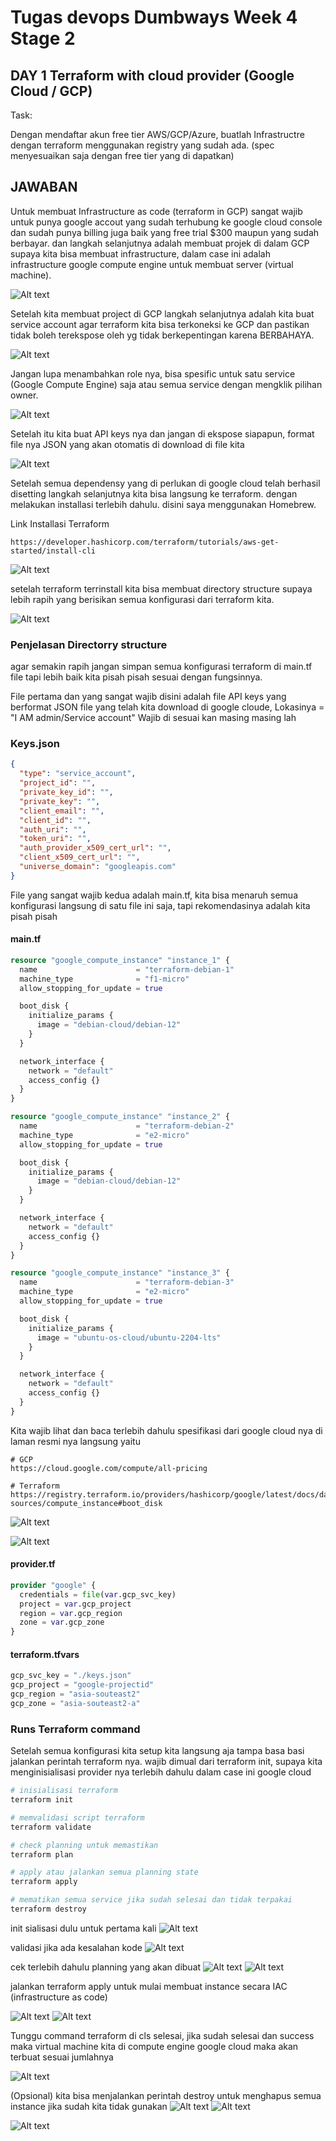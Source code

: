 # Tugas devops Dumbways Week 4 Stage 2

## DAY 1 Terraform with cloud provider (Google Cloud / GCP)

Task:

Dengan mendaftar akun free tier AWS/GCP/Azure, buatlah Infrastructre dengan terraform menggunakan registry yang sudah ada. (spec menyesuaikan saja dengan free tier yang di dapatkan)

## JAWABAN

Untuk membuat Infrastructure as code (terraform in GCP) sangat wajib untuk punya google accout yang sudah terhubung ke google cloud console dan sudah punya billing juga baik yang free trial $300 maupun yang sudah berbayar. dan langkah selanjutnya adalah membuat projek di dalam GCP supaya kita bisa membuat infrastructure, dalam case ini adalah infrastructure google compute engine untuk membuat server (virtual machine).

![Alt text](https://cdn.discordapp.com/attachments/1243016181124825118/1243018162128289882/Project_in_GCP.png?ex=664ff260&is=664ea0e0&hm=17f8d716d1fe7b7fb3fba490869fa5eda49cb1dc5243e4a2de500e4816bec93d&)

Setelah kita membuat project di GCP langkah selanjutnya adalah kita buat service account agar terraform kita bisa terkoneksi ke GCP dan pastikan tidak boleh terekspose oleh yg tidak berkepentingan karena BERBAHAYA.

![Alt text](https://cdn.discordapp.com/attachments/1243016181124825118/1243020609479508018/create_service_account.png?ex=664ff4a7&is=664ea327&hm=af05a8a2c20c54f70cbeb59656b2b5747e67f074372d0e7239913930c08107cf&)

Jangan lupa menambahkan role nya, bisa spesific untuk satu service (Google Compute Engine) saja atau semua service dengan mengklik pilihan owner.

![Alt text](https://media.discordapp.net/attachments/1243016181124825118/1243020609819115561/image.png?ex=664ff4a7&is=664ea327&hm=8f7c0d85aadd6b036dcc7014da11e263ef40616b2783c8d350adb1d03fe51079&=&format=webp&quality=lossless&width=1380&height=663)

Setelah itu kita buat API keys nya dan jangan di ekspose siapapun, format file nya JSON yang akan otomatis di download di file kita

![Alt text](https://media.discordapp.net/attachments/1243016181124825118/1243020610162921552/image.png?ex=664ff4a7&is=664ea327&hm=76517da4177487c94480f6928121731a602c1d0e0391787957829179d873b956&=&format=webp&quality=lossless&width=1380&height=663)

Setelah semua dependensy yang di perlukan di google cloud telah berhasil disetting langkah selanjutnya kita bisa langsung ke terraform. dengan melakukan installasi terlebih dahulu. disini saya menggunakan Homebrew.

Link Installasi Terraform

```
https://developer.hashicorp.com/terraform/tutorials/aws-get-started/install-cli
```

![Alt text](https://cdn.discordapp.com/attachments/1243016181124825118/1243022357828997232/image.png?ex=664ff648&is=664ea4c8&hm=d32e6dee228b33aabb439756ec30137001391ae678011e2095ad38a10ac29cea&)

setelah terraform terrinstall kita bisa membuat directory structure supaya lebih rapih yang berisikan semua konfigurasi dari terraform kita.

![Alt text](https://cdn.discordapp.com/attachments/1243016181124825118/1243041877930803261/Directory_structure_terraform.png?ex=66500876&is=664eb6f6&hm=cf8c21a7f8804c4f6464ead8bc939885f2b3f4a222c2c5024b223f6df18ced44&)

### Penjelasan Directorry structure

agar semakin rapih jangan simpan semua konfigurasi terraform di main.tf file tapi lebih baik kita pisah pisah sesuai dengan fungsinnya.

File pertama dan yang sangat wajib disini adalah file API keys yang berformat JSON file yang telah kita download di google cloude, Lokasinya = "I AM admin/Service account" Wajib di sesuai kan masing masing lah

### Keys.json

```JSON
{
  "type": "service_account",
  "project_id": "",
  "private_key_id": "",
  "private_key": "",
  "client_email": "",
  "client_id": "",
  "auth_uri": "",
  "token_uri": "",
  "auth_provider_x509_cert_url": "",
  "client_x509_cert_url": "",
  "universe_domain": "googleapis.com"
}

```

File yang sangat wajib kedua adalah main.tf, kita bisa menaruh semua konfigurasi langsung di satu file ini saja, tapi rekomendasinya adalah kita pisah pisah

#### main.tf

```tf
resource "google_compute_instance" "instance_1" {
  name                      = "terraform-debian-1"
  machine_type              = "f1-micro"
  allow_stopping_for_update = true

  boot_disk {
    initialize_params {
      image = "debian-cloud/debian-12"
    }
  }

  network_interface {
    network = "default"
    access_config {}
  }
}

resource "google_compute_instance" "instance_2" {
  name                      = "terraform-debian-2"
  machine_type              = "e2-micro"
  allow_stopping_for_update = true

  boot_disk {
    initialize_params {
      image = "debian-cloud/debian-12"
    }
  }

  network_interface {
    network = "default"
    access_config {}
  }
}

resource "google_compute_instance" "instance_3" {
  name                      = "terraform-debian-3"
  machine_type              = "e2-micro"
  allow_stopping_for_update = true

  boot_disk {
    initialize_params {
      image = "ubuntu-os-cloud/ubuntu-2204-lts"
    }
  }

  network_interface {
    network = "default"
    access_config {}
  }
}
```

Kita wajib lihat dan baca terlebih dahulu spesifikasi dari google cloud nya di laman resmi nya langsung yaitu

```
# GCP
https://cloud.google.com/compute/all-pricing

# Terraform
https://registry.terraform.io/providers/hashicorp/google/latest/docs/data-sources/compute_instance#boot_disk
```

![Alt text](https://cdn.discordapp.com/attachments/1243016181124825118/1243040509497446410/image.png?ex=66500730&is=664eb5b0&hm=bd8e3cd4a1b6454a1f669492b6c8b49f96d5ce10525b2857029e8da18cdf1945&)

![Alt text](https://cdn.discordapp.com/attachments/1243016181124825118/1243040677340905512/image.png?ex=66500758&is=664eb5d8&hm=80f2584c1cda4b3a52adbda78f958873d3ba21b0da79a86f1ed96eaba23bc597&)

#### provider.tf

```tf
provider "google" {
  credentials = file(var.gcp_svc_key)
  project = var.gcp_project
  region = var.gcp_region
  zone = var.gcp_zone
}
```

#### terraform.tfvars

```tf
gcp_svc_key = "./keys.json"
gcp_project = "google-projectid"
gcp_region = "asia-souteast2"
gcp_zone = "asia-souteast2-a"
```

### Runs Terraform command

Setelah semua konfigurasi kita setup kita langsung aja tampa basa basi jalankan perintah terraform nya. wajib dimual dari terraform init, supaya kita menginisialisasi provider nya terlebih dahulu dalam case ini google cloud

```bash
# inisialisasi terraform
terraform init

# memvalidasi script terraform
terraform validate

# check planning untuk memastikan
terraform plan

# apply atau jalankan semua planning state
terraform apply

# mematikan semua service jika sudah selesai dan tidak terpakai
terraform destroy
```

init sialisasi dulu untuk pertama kali
![Alt text](https://cdn.discordapp.com/attachments/1243016181124825118/1243034245702750300/image.png?ex=6650015a&is=664eafda&hm=918ff5fbebc9b88850b13239a2347e27e3b08c2d55058221609b0285781d4bc1&)

validasi jika ada kesalahan kode
![Alt text](https://cdn.discordapp.com/attachments/1243016181124825118/1243037109044908083/image.png?ex=66500405&is=664eb285&hm=1d37b36a94795a6d36be47809f4f5fb975947b852521d78d209a69ce47a721b2&)

cek terlebih dahulu planning yang akan dibuat
![Alt text](https://media.discordapp.net/attachments/1243016181124825118/1243037338490376313/image.png?ex=6650043c&is=664eb2bc&hm=44df058eb74410fe3942145e6fb2e63df4f1de641221e23ae1c81a4cee228849&=&format=webp&quality=lossless&width=1179&height=663)
![Alt text](https://media.discordapp.net/attachments/1243016181124825118/1243037338905350234/image.png?ex=6650043c&is=664eb2bc&hm=e4ace8f1eec25b081e669dbcba51ea93c0eb3e21e214c83fbc00f3c074690dd2&=&format=webp&quality=lossless&width=1179&height=663)

jalankan terraform apply untuk mulai membuat instance secara IAC (infrastructure as code)

![Alt text](https://cdn.discordapp.com/attachments/1243016181124825118/1243039595973836900/image.png?ex=66500656&is=664eb4d6&hm=e0f5f0f81eff48d567b0c6c9e996a86ddd33bd500241b9a8b5a34174b3dc0954&)
![Alt text](https://cdn.discordapp.com/attachments/1243016181124825118/1243039768175186000/image.png?ex=6650067f&is=664eb4ff&hm=540d1a8dfe11c5f495903643b69252a8916835440d2ec9f148d0da0bb9e96cbb&)

Tunggu command terraform di cls selesai, jika sudah selesai dan success maka virtual machine kita di compute engine google cloud maka akan terbuat sesuai jumlahnya

![Alt text](https://cdn.discordapp.com/attachments/1243016181124825118/1243040839337381988/Screenshot_from_2024-05-23_10-17-03.png?ex=6650077e&is=664eb5fe&hm=5c7c5ec876f1fcdd144cab074a045bce22282d23daa53cb64409ec00f9affcc9&)

(Opsional) kita bisa menjalankan perintah destroy untuk menghapus semua instance jika sudah kita tidak gunakan
![Alt text](https://media.discordapp.net/attachments/1243016181124825118/1243042949001121863/image.png?ex=66500975&is=664eb7f5&hm=1b28402e8e3337e497917425d665fb16cef4acba37964899f714cabf23b7e457&=&format=webp&quality=lossless&width=1179&height=663)
![Alt text](https://media.discordapp.net/attachments/1243016181124825118/1243042948539486310/image.png?ex=66500975&is=664eb7f5&hm=ee3ff6a1c2a70fed824fa1c47a82403402608e4fb722b6c7c3187e575527b439&=&format=webp&quality=lossless&width=1179&height=663)

![Alt text](https://media.discordapp.net/attachments/1243016181124825118/1243146796369186836/Terraform_success.png?ex=66506a2c&is=664f18ac&hm=db881b4aaa993a51e41062eb3575b33ae0ef93da3cf37402abad2f4e1599ca21&=&format=webp&quality=lossless&width=1380&height=663)
